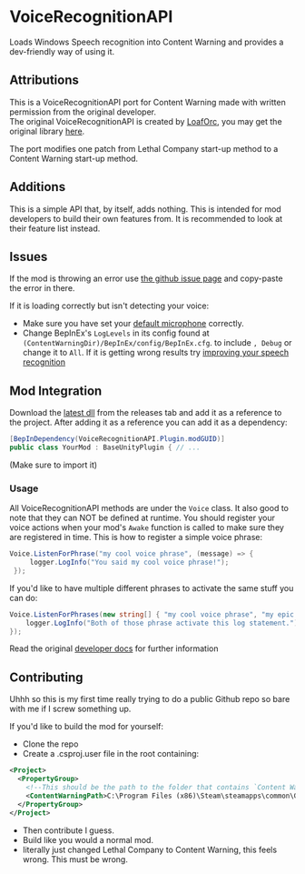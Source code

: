 # VoiceRecognitionAPI
Loads Windows Speech recognition into Content Warning and provides a dev-friendly way of using it.

## Attributions
This is a VoiceRecognitionAPI port for Content Warning made with written permission from the original developer.  
The original VoiceRecognitionAPI is created by [LoafOrc](https://github.com/LoafOrc/), you may get the original library [here](https://github.com/LoafOrc/VoiceRecognitionAPI/).  

The port modifies one patch from Lethal Company start-up method to a Content Warning start-up method. 

## Additions
This is a simple API that, by itself, adds nothing. This is intended for mod developers to build their own features from. It is recommended to look at their feature list instead.  

## Issues
If the mod is throwing an error use [the github issue page](https://github.com/NotestQ/VoiceRecognitionAPI/issues) and copy-paste the error in there.

If it is loading correctly but isn't detecting your voice:
 - Make sure you have set your [default microphone](https://www.howtogeek.com/700440/how-to-choose-your-default-microphone-on-windows-10/) correctly.
 - Change BepInEx's `LogLevels` in its config found at `(ContentWarningDir)/BepInEx/config/BepInEx.cfg`. to include `, Debug` or change it to `All`. If it is getting wrong results try [improving your speech recognition](https://support.microsoft.com/en-us/windows/use-voice-recognition-in-windows-83ff75bd-63eb-0b6c-18d4-6fae94050571#:~:text=In%20Control%20Panel%2C%20select%20Ease,to%20set%20up%20speech%20recognition.)

## Mod Integration
Download the [latest dll](https://github.com/NotestQ/VoiceRecognitionAPI/releases/latest) from the releases tab and add it as a reference to the project. After adding it as a reference you can add it as a dependency:
```cs
[BepInDependency(VoiceRecognitionAPI.Plugin.modGUID)]
public class YourMod : BaseUnityPlugin { // ...
```
(Make sure to import it)  

### Usage
All VoiceRecognitionAPI methods are under the `Voice` class. It also good to note that they can NOT be defined at runtime. You should register your voice actions when your mod's `Awake` function is called to make sure they are registered in time. This is how to register a simple voice phrase:
```cs
Voice.ListenForPhrase("my cool voice phrase", (message) => {
     logger.LogInfo("You said my cool voice phrase!");
 });
```
If you'd like to have multiple different phrases to activate the same stuff you can do:
```cs
Voice.ListenForPhrases(new string[] { "my cool voice phrase", "my epic voice phrase" }, (message) => {
    logger.LogInfo("Both of those phrase activate this log statement.");
});
```  

Read the original [developer docs](https://github.com/LoafOrc/VoiceRecognitionAPI/wiki) for further information  

## Contributing
Uhhh so this is my first time really trying to do a public Github repo so bare with me if I screw something up.

If you'd like to build the mod for yourself:
 - Clone the repo
 - Create a .csproj.user file in the root containing:
```xml
<Project>
  <PropertyGroup>
    <!--This should be the path to the folder that contains `Content Warning.exe` usually people have it on the C: drive but incase not, change it here-->
    <ContentWarningPath>C:\Program Files (x86)\Steam\steamapps\common\Content Warning</ContentWarningPath> 
  </PropertyGroup>
</Project>
```
 - Then contribute I guess.
 - Build like you would a normal mod.
 - literally just changed Lethal Company to Content Warning, this feels wrong. This must be wrong.
